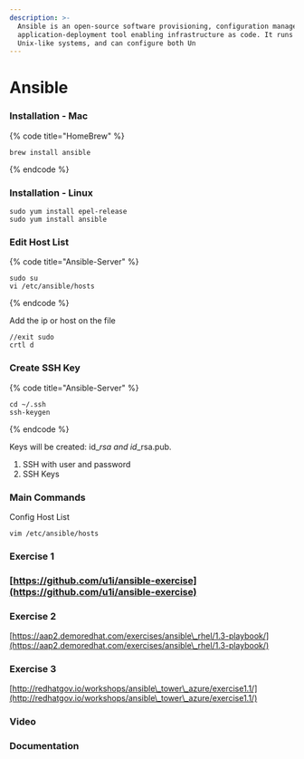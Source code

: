 ```yaml
---
description: >-
  Ansible is an open-source software provisioning, configuration management, and
  application-deployment tool enabling infrastructure as code. It runs on many
  Unix-like systems, and can configure both Un
---
```


# Ansible

### Installation - Mac

{% code title="HomeBrew" %}
```
brew install ansible
```
{% endcode %}



### Installation - Linux

```
sudo yum install epel-release
sudo yum install ansible
```

### Edit Host List

{% code title="Ansible-Server" %}
```
sudo su
vi /etc/ansible/hosts
```
{% endcode %}

Add the ip or host on the file&#x20;

```
//exit sudo 
crtl d
```



### Create SSH Key

{% code title="Ansible-Server" %}
```
cd ~/.ssh
ssh-keygen
```
{% endcode %}

Keys will be created: id\__rsa and id_\_rsa.pub.&#x20;



1. SSH with user and password
2. SSH Keys

###

### Main Commands

Config Host List

```
vim /etc/ansible/hosts 
```

### Exercise 1&#x20;

### [https://github.com/u1i/ansible-exercise](https://github.com/u1i/ansible-exercise)



### Exercise 2

[https://aap2.demoredhat.com/exercises/ansible\_rhel/1.3-playbook/](https://aap2.demoredhat.com/exercises/ansible\_rhel/1.3-playbook/)



### Exercise 3

[http://redhatgov.io/workshops/ansible\_tower\_azure/exercise1.1/](http://redhatgov.io/workshops/ansible\_tower\_azure/exercise1.1/)

### Video

###

### Documentation
